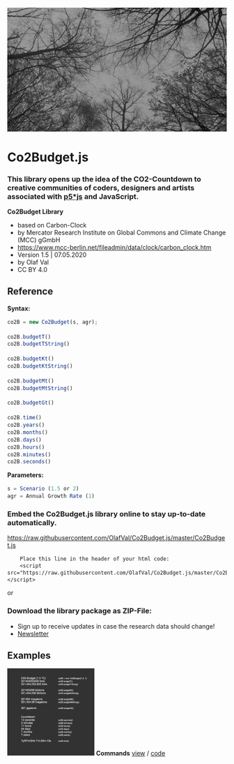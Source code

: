 ![co2-countdown](trees-720.jpg)

# Co2Budget.js
### This library opens up the idea of the CO2-Countdown to creative communities of coders, designers and artists associated with [p5*js](https://p5js.org) and JavaScript.

**Co2Budget Library**
- based on Carbon-Clock
- by Mercator Research Institute on Global Commons and Climate Change (MCC) gGmbH
- https://www.mcc-berlin.net/fileadmin/data/clock/carbon_clock.htm
- Version 1.5 | 07.05.2020
- by Olaf Val
- CC BY 4.0 


## Reference

**Syntax:**
```javascript
co2B = new Co2Budget(s, agr);

co2B.budgetT()
co2B.budgetTString()

co2B.budgetKt()
co2B.budgetKtString()

co2B.budgetMt()
co2B.budgetMtString()

co2B.budgetGt()

co2B.time()
co2B.years()
co2B.months()
co2B.days()
co2B.hours()
co2B.minutes()
co2B.seconds()
```
**Parameters:**
```javascript
s = Scenario (1.5 or 2)
agr = Annual Growth Rate (1)
```


### Embed the Co2Budget.js library online to stay up-to-date automatically.
https://raw.githubusercontent.com/OlafVal/Co2Budget.js/master/Co2Budget.js

		Place this line in the header of your html code:
		<script src="https://raw.githubusercontent.com/OlafVal/Co2Budget.js/master/Co2Budget.js"></script>

or

### Download the library package as ZIP-File:
- Sign up to receive updates in case the research data should change!
- [Newsletter](https://mailchi.mp/466342f40b18/p5co2budgetjs)



## Examples

<img src="Examples/commands.jpg" width=200> **Commands** [view](http://projects.olafval.de/co2-budget/commands.html) / [code](/Examples/commands.js)

<br>
